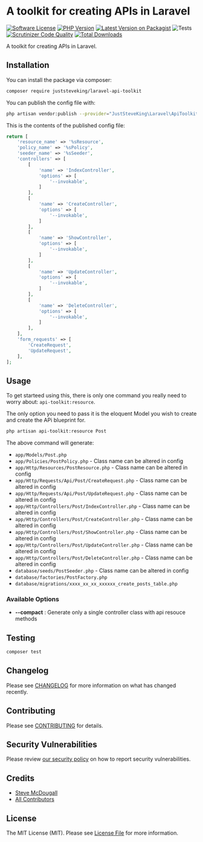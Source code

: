 # A toolkit for creating APIs in Laravel

[![Software License](https://img.shields.io/badge/license-MIT-brightgreen.svg?style=flat-square)](LICENSE.md)
[![PHP Version](https://img.shields.io/packagist/php-v/juststeveking/php-sdk.svg?style=flat-square)](https://php.net)
[![Latest Version on Packagist](https://img.shields.io/packagist/v/juststeveking/laravel-api-toolkit.svg?style=flat-square)](https://packagist.org/packages/juststeveking/laravel-api-toolkit)
![Tests](https://github.com/JustSteveKing/laravel-api-toolkit/workflows/Tests/badge.svg)
[![Scrutinizer Code Quality](https://scrutinizer-ci.com/g/JustSteveKing/laravel-api-toolkit/badges/quality-score.png?b=main)](https://scrutinizer-ci.com/g/JustSteveKing/laravel-api-toolkit/?branch=main)
[![Total Downloads](https://img.shields.io/packagist/dt/juststeveking/laravel-api-toolkit.svg?style=flat-square)](https://packagist.org/packages/juststeveking/laravel-api-toolkit)

A toolkit for creating APIs in Laravel.

## Installation

You can install the package via composer:

```bash
composer require juststeveking/laravel-api-toolkit
```

You can publish the config file with:

```bash
php artisan vendor:publish --provider="JustSteveKing\Laravel\ApiToolkit\ApiToolkitServiceProvider" --tag="config"
```

This is the contents of the published config file:

```php
return [
    'resource_name' => '%sResource',
    'policy_name' => '%sPolicy',
    'seeder_name' => '%sSeeder',
    'controllers' => [
        [
            'name' => 'IndexController',
            'options' => [
                '--invokable',
            ]
        ],
        [
            'name' => 'CreateController',
            'options' => [
                '--invokable',
            ]
        ],
        [
            'name' => 'ShowController',
            'options' => [
                '--invokable',
            ]
        ],
        [
            'name' => 'UpdateController',
            'options' => [
                '--invokable',
            ]
        ],
        [
            'name' => 'DeleteController',
            'options' => [
                '--invokable',
            ]
        ],
    ],
    'form_requests' => [
        'CreateRequest',
        'UpdateRequest',
    ],
];
```

## Usage

To get starteed using this, there is only one command you really need to worry about: `api-toolkit:resource`.

The only option you need to pass it is the eloquent Model you wish to create and create the APi blueprint for.

```bash
php artisan api-toolkit:resource Post
```

The above command will generate:

- `app/Models/Post.php`
- `app/Policies/PostPolicy.php` - Class name can be altered in config
- `app/Http/Resources/PostResource.php` - Class name can be altered in config
- `app/Http/Requests/Api/Post/CreateRequest.php` - Class name can be altered in config
- `app/Http/Requests/Api/Post/UpdateRequest.php` - Class name can be altered in config
- `app/Http/Controllers/Post/IndexController.php` - Class name can be altered in config
- `app/Http/Controllers/Post/CreateController.php` - Class name can be altered in config
- `app/Http/Controllers/Post/ShowController.php` - Class name can be altered in config
- `app/Http/Controllers/Post/UpdateController.php` - Class name can be altered in config
- `app/Http/Controllers/Post/DeleteController.php` - Class name can be altered in config
- `database/seeds/PostSeeder.php` - Class name can be altered in config
- `database/factories/PostFactory.php`
- `database/migrations/xxxx_xx_xx_xxxxxx_create_posts_table.php`

### Available Options
- **--compact** : Generate only a single controller class with api resouce methods

## Testing
```bash
composer test
```

## Changelog

Please see [CHANGELOG](CHANGELOG.md) for more information on what has changed recently.

## Contributing

Please see [CONTRIBUTING](.github/CONTRIBUTING.md) for details.

## Security Vulnerabilities

Please review [our security policy](../../security/policy) on how to report security vulnerabilities.

## Credits

- [Steve McDougall](https://github.com/JustSteveKing)
- [All Contributors](../../contributors)

## License

The MIT License (MIT). Please see [License File](LICENSE.md) for more information.
